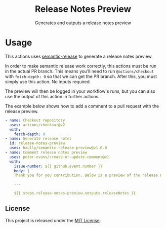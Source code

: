 <h1 align="center">Release Notes Preview</h1>
<p align="center">Generates and outputs a release notes preview</p>

# Usage

This actions uses [semantic-release](https://www.github.com/semantic-release/semantic-release) to generate a release notes preview.

In order to make semantic release work correctly, this actions must be run in the actual PR branch.
This means you'll need to run `@actions/checkout` with `fetch-depth: 0` so that we can get the PR branch.
After this, you must simply use this action. No inputs required.

The preview will then be logged in your workflow's runs, but you can also use the output of this action in further actions.

The example below shows how to add a comment to a pull request with the release preview.

```yaml
- name: Checkout repository
  uses: actions/checkout@v2
  with:
    fetch-depth: 0
- name: Generate release notes
  id: release-notes-preview
  uses: haully/semantic-release-preview@v1.0.0
- name: Comment release notes preview
  uses: peter-evans/create-or-update-comment@v1
  with:
    issue-number: ${{ github.event.number }}
    body: |
    Thank you for you contribution. Below is a preview of the release notes if your PR gets merged.

    ---

    ${{ steps.release-notes-preview.outputs.releaseNotes }}
```

## License

This project is released under the [MIT License](https://github.com/haully/semantic-release-preview/blob/main/LICENSE).
